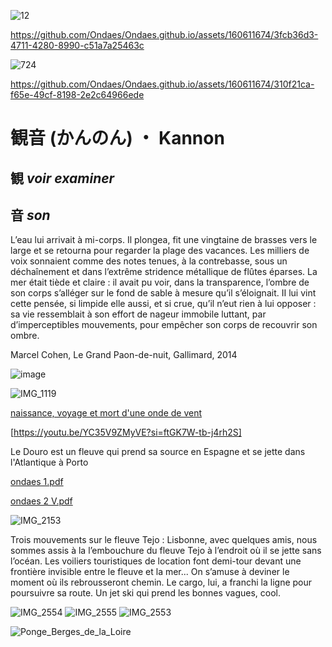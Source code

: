 ![12](https://github.com/Ondaes/Ondaes.github.io/assets/160611674/35df982f-2fad-42c1-b6c6-e0a06f2dc4d7)

https://github.com/Ondaes/Ondaes.github.io/assets/160611674/3fcb36d3-4711-4280-8990-c51a7a25463c


![724](https://github.com/Ondaes/Ondaes.github.io/assets/160611674/c6e692f1-b968-4700-9a0f-a109e452362d)


https://github.com/Ondaes/Ondaes.github.io/assets/160611674/310f21ca-f65e-49cf-8198-2e2c64966ede



# 観音 (かんのん) ・ Kannon

## 観 _voir examiner_ 
## 音 _son_ 





L’eau lui arrivait à mi-corps. Il plongea, fit une vingtaine de brasses vers le large et se retourna pour regarder la plage des vacances. Les milliers de voix sonnaient comme des notes tenues, à la contrebasse, sous un déchaînement et dans l’extrême stridence métallique de flûtes éparses. La mer était tiède et claire : il avait pu voir, dans la transparence, l’ombre de son corps s’alléger sur le fond de sable à mesure qu’il s’éloignait. II lui vint cette pensée, si limpide elle aussi, et si crue, qu’il n’eut rien à lui opposer : sa vie ressemblait à son effort de nageur immobile luttant, par d’imperceptibles mouvements, pour empêcher son corps de recouvrir son ombre.

Marcel Cohen, Le Grand Paon-de-nuit, Gallimard, 2014


![image](https://github.com/Ondaes/Ondaes.github.io/assets/160611674/a996ef4d-8780-42c0-9c47-66472c0147d4)

![IMG_1119](https://github.com/Ondaes/Ondaes.github.io/assets/160611674/a2328cf4-b191-42c8-85c9-2c93538cae75)

[naissance, voyage et mort d'une onde de vent](https://vimeo.com/933193001?share=copy)

[https://youtu.be/YC35V9ZMyVE?si=ftGK7W-tb-j4rh2S]

Le Douro est un fleuve qui prend sa source en Espagne et se jette dans l'Atlantique à Porto 

[ondaes 1.pdf](https://github.com/Ondaes/Ondaes.github.io/files/15140502/ondaes.1.pdf)

[ondaes 2 V.pdf](https://github.com/Ondaes/Ondaes.github.io/files/15140505/ondaes.2.V.pdf)

![IMG_2153](https://github.com/Ondaes/Ondaes.github.io/assets/160611674/ad80f46e-27e4-49dd-b460-c7a716141631)

Trois mouvements sur le fleuve Tejo :
Lisbonne, avec quelques amis, nous sommes assis à la l’embouchure du fleuve Tejo à l’endroit où il se jette sans l’océan.
Les voiliers touristiques de location font demi-tour devant une frontière invisible entre le fleuve et la mer... On s’amuse à deviner le moment où ils rebrousseront chemin. 
Le cargo, lui, a franchi la ligne pour poursuivre sa route.
Un jet ski qui prend les bonnes vagues, cool.

![IMG_2554](https://github.com/Ondaes/Ondaes.github.io/assets/160611674/90ba8294-cb96-47e5-88c5-4dff8d59c6ea)
![IMG_2555](https://github.com/Ondaes/Ondaes.github.io/assets/160611674/8e218366-7afc-46d2-bda9-cfd40d9a2277)
![IMG_2553](https://github.com/Ondaes/Ondaes.github.io/assets/160611674/3523d376-ee5b-4993-875d-261f42521c3c)

![Ponge_Berges_de_la_Loire](https://github.com/Ondaes/Ondaes.github.io/assets/160611674/f86eb240-d312-48d0-ad72-a7aa960ed34a)

